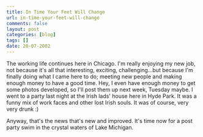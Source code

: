 ```yaml
---
title: In Time Your Feet Will Change
url: in-time-your-feet-will-change
comments: false
layout: post
categories: [blog]
tags: []
date: 20-07-2002
---
```

The working life continues here in Chicago. I'm really enjoying my new job, not because it's all that interesting, exciting, challenging...but because I'm finally doing what I came here to do; meeting new people and making enough money to have a good time. Hey, I even have enough money to get some photos developed, so I'll post them up next week, Tuesday maybe. I went to a party last night at the Irish lads' house here in Hyde Park. It was a funny mix of work faces and other lost Irish souls. It was of course, very very drunk :)

Anyway, that's the news that's new and improved. It's time now for a post party swim in the crystal waters of Lake Michigan.